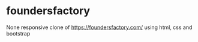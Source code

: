 # foundersfactory
None responsive clone of https://foundersfactory.com/ using html, css and bootstrap
